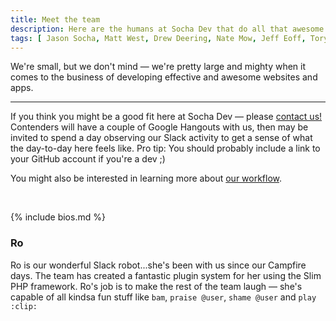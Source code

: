 ```yaml
---
title: Meet the team
description: Here are the humans at Socha Dev that do all that awesome dev work for your team. They are all quite great.
tags: [ Jason Socha, Matt West, Drew Deering, Nate Mow, Jeff Eoff, Tory Gobat, team ]
---
```


We're small, but we don't mind &mdash; we're pretty large and mighty when it comes to the business of developing effective and awesome websites and apps.

* * *

If you think you might be a good fit here at Socha Dev &mdash; please <a href="/#contact" class="green">contact us!</a> Contenders will have a couple of <span class="blue dotted">Google Hangouts</span> with us, then may be invited to spend a day observing our <span class="purple dotted">Slack</span> activity to get a sense of what the day-to-day here feels like. Pro tip: You should probably include a link to your GitHub account if you're a dev ;)

You might also be interested in learning more about [our workflow](/workflow).

<br />

{% include bios.md %}

### Ro

Ro is our wonderful Slack robot...she's been with us since our Campfire days.
The team has created a fantastic plugin system for her using the Slim PHP
framework. Ro's job is to make the rest of the team laugh &mdash; she's capable
of all kindsa fun stuff like `bam`, `praise @user`, `shame @user` and `play :clip:`
